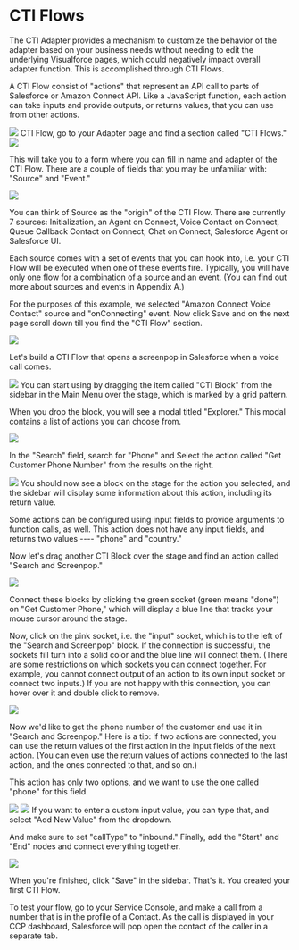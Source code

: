 CTI Flows
=========

The CTI Adapter provides a mechanism to customize the behavior of the
adapter based on your business needs without needing to edit the
underlying Visualforce pages, which could negatively impact overall
adapter function. This is accomplished through CTI Flows.

A CTI Flow consist of "actions" that represent an API call to parts of
Salesforce or Amazon Connect API. Like a JavaScript function, each
action can take inputs and provide outputs, or returns values, that you
can use from other actions.

<img src="../media/image294.png" />
CTI Flow, go to your Adapter page and find a section called "CTI Flows."

<img src="../media/image295.png" />

This will take you to a form where you can fill in name and adapter of the CTI Flow. There are a couple of fields
that you may be unfamiliar with: "Source" and "Event."

<img src="../media/image296.png" />

You can think of Source as the "origin" of the CTI Flow. There are
currently 7 sources: Initialization, an Agent on Connect, Voice Contact
on Connect, Queue Callback Contact on Connect, Chat on Connect,
Salesforce Agent or Salesforce UI.

Each source comes with a set of events that you can hook into, i.e. your
CTI Flow will be executed when one of these events fire. Typically, you
will have only one flow for a combination of a source and an event. (You
can find out more about sources and events in Appendix A.)

For the purposes of this example, we selected "Amazon Connect Voice
Contact" source and "onConnecting" event. Now click Save and on the next
page scroll down till you find the "CTI Flow" section.

<img src="../media/image297.png" />

Let's build a CTI Flow that opens a screenpop in Salesforce when a voice
call comes.

<img src="../media/image298.png" />
You can start using by dragging the item called  "CTI Block" from the sidebar in the Main Menu over the stage,
which is marked by a grid pattern.

When you drop the block, you will see a modal titled "Explorer." This
modal contains a list of actions you can choose from.

<img src="../media/image299.png" />

In the "Search" field, search for "Phone" and Select the action called
"Get Customer Phone Number" from the results on the right.

<img src="../media/image300.png" />
You should now see a block on the stage for the action you selected, and the sidebar will display some
information about this action, including its return value.

Some actions can be configured using input fields to provide arguments
to function calls, as well. This action does not have any input fields,
and returns two values ---- "phone" and "country."

Now let's drag another CTI Block over the stage and find an action
called "Search and Screenpop."

<img src="../media/image301.png" />

Connect these blocks by clicking the green socket (green means "done")
on "Get Customer Phone," which will display a blue line that tracks your
mouse cursor around the stage.

Now, click on the pink socket, i.e. the "input" socket, which is to the
left of the "Search and Screenpop" block. If the connection is
successful, the sockets fill turn into a solid color and the blue line
will connect them. (There are some restrictions on which sockets you can
connect together. For example, you cannot connect output of an action to
its own input socket or connect two inputs.) If you are not happy with
this connection, you can hover over it and double click to remove.

<img src="../media/image302.png" />

Now we'd like to get the phone number of the customer and use it in
"Search and Screenpop." Here is a tip: if two actions are connected, you
can use the return values of the first action in the input fields of the
next action. (You can even use the return values of actions connected to
the last action, and the ones connected to that, and so on.)

This action has only two options, and we want to use the one called
"phone" for this field.

<img src="../media/image303.png" />

<img src="../media/image304.png" />
If you want to enter a custom input value, you can type that, and select
"Add New Value" from the dropdown.

And make sure to set "callType" to "inbound." Finally, add the "Start"
and "End" nodes and connect everything together.

<img src="../media/image305.png" />

When you're finished, click "Save" in the sidebar. That's it. You
created your first CTI Flow.

To test your flow, go to your Service Console, and make a call from a
number that is in the profile of a Contact. As the call is displayed in
your CCP dashboard, Salesforce will pop open the contact of the caller
in a separate tab.

